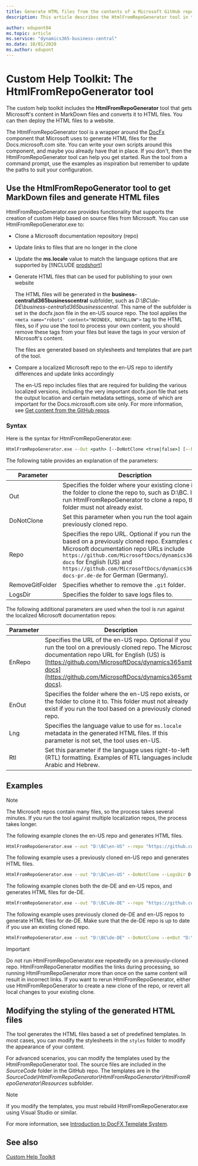 ```yaml
---
title: Generate HTML files from the contents of a Microsoft GitHub repository
description: This article describes the HtmlFromRepoGenerator tool in the custom help toolkit for Business Central. 

author: edupont04
ms.topic: article
ms.service: "dynamics365-business-central"
ms.date: 10/01/2020
ms.author: edupont
---
```


# Custom Help Toolkit: The HtmlFromRepoGenerator tool

The custom help toolkit includes the **HtmlFromRepoGenerator** tool that gets Microsoft's content in MarkDown files and converts it to HTML files. You can then deploy the HTML files to a website.  

The HtmlFromRepoGenerator tool is a wrapper around the [DocFx](https://dotnet.github.io/docfx/) component that Microsoft uses to generate HTML files for the Docs.microsoft.com site. You can write your own scripts around this component, and maybe you already have that in place. If you don't, then the HtmlFromRepoGenerator tool can help you get started. Run the tool from a command prompt, use the examples as inspiration but remember to update the paths to suit your configuration.  

## <a name="htmltool"></a>Use the HtmlFromRepoGenerator tool to get MarkDown files and generate HTML files

HtmlFromRepoGenerator.exe provides functionality that supports the creation of custom Help based on source files from Microsoft. You can use HtmlFromRepoGenerator.exe to:

- Clone a Microsoft documentation repository (repo)
- Update links to files that are no longer in the clone
- Update the **ms.locale** value to match the language options that are supported by [!INCLUDE [prodshort](../developer/includes/prodshort.md)]
- Generate HTML files that can be used for publishing to your own website

    The HTML files will be generated in the **business-central\d365businesscentral** subfolder, such as *D:\BC\de-DE\business-central\d365businesscentral*. This name of the subfolder is set in the docfx.json file in the en-US source repo. The tool applies the `<meta name="robots" content="NOINDEX, NOFOLLOW">` tag to the HTML files, so if you use the tool to process your own content, you should remove these tags from your files but leave the tags in your version of Microsoft's content.

    The files are generated based on stylesheets and templates that are part of the tool.<!-- For more information, see [Modifying the styling of the generated HTML files](#modifying-the-styling-of-the-generated-html-files).-->

- Compare a localized Microsoft repo to the en-US repo to identify differences and update links accordingly

    The en-US repo includes files that are required for building the various localized versions, including the very important docfx.json file that sets the output location and certain metadata settings, some of which are important for the Docs.microsoft.com site only. For more information, see [Get content from the GitHub repos](contributor-guide.md#get-content-from-the-github-repos).  

### Syntax

Here is the syntax for HtmlFromRepoGenerator.exe:  

```cmd
HtmlFromRepoGenerator.exe --Out <path> [--DoNotClone <true|false>] [--Repo <URL>] [--RemoveGitFolder <true|false>] [--LogsDir <.\logs>] [--EnRepo <URL>] [--EnOut <path>] [--Lng <language code>] [--Rtl] [--?[--]]
```

The following table provides an explanation of the parameters:

|Parameter   |Description  |
|------------|-------------|
|Out |Specifies the folder where your existing clone is, or the folder to clone the repo to, such as D:\BC\. If you run HtmlFromRepoGenerator to clone a repo, this folder must not already exist.|
|DoNotClone |Set this parameter when you run the tool against a previously cloned repo. |
|Repo |Specifies the repo URL. Optional if you run the tool based on a previously cloned repo. Examples of Microsoft documentation repo URLs include `https://github.com/MicrosoftDocs/dynamics365smb-docs` for English (US) and `https://github.com/MicrosoftDocs/dynamics365smb-docs-pr.de-de` for German (Germany).|
|RemoveGitFolder|Specifies whether to remove the `.git` folder.|
|LogsDir|Specifies the folder to save logs files to.|

The following additional parameters are used when the tool is run against the localized Microsoft documentation repos:

|Parameter   |Description  |
|------------|-------------|
|EnRepo|Specifies the URL of the en-US repo. Optional if you run the tool on a previously cloned repo. The Microsoft documentation repo URL for English (US) is [https://github.com/MicrosoftDocs/dynamics365smb-docs](https://github.com/MicrosoftDocs/dynamics365smb-docs).|
|EnOut|Specifies the folder where the en-US repo exists, or the folder to clone it to. This folder must not already exist if you run the tool based on a previously cloned repo.|
|Lng|Specifies the language value to use for `ms.locale` metadata in the generated HTML files. If this parameter is not set, the tool uses en-US.|
|Rtl|Set this parameter if the language uses right-to-left (RTL) formatting. Examples of RTL languages include Arabic and Hebrew.|

## Examples

> [!NOTE]
> The Microsoft repos contain many files, so the process takes several minutes. If you run the tool against multiple localization repos, the process takes longer.

The following example clones the en-US repo and generates HTML files.

```cmd
HtmlFromRepoGenerator.exe --out "D:\BC\en-US" --repo "https://github.com/MicrosoftDocs/dynamics365smb-docs" --LogsDir D:\BC\logs\en-US
```

The following example uses a previously cloned en-US repo and generates HTML files.

```cmd
HtmlFromRepoGenerator.exe --out "D:\BC\en-US" --DoNotClone --LogsDir D:\BC\logs\en-US
```

The following example clones both the de-DE and en-US repos, and generates HTML files for de-DE.

```cmd
HtmlFromRepoGenerator.exe --out "D:\BC\de-DE" --repo "https://github.com/MicrosoftDocs/dynamics365smb-docs-pr.de-de" --EnRepo "https://github.com/MicrosoftDocs/dynamics365smb-docs" --EnOut "D:\BC\en-US" --lng "de-DE" --LogsDir D:\BC\logs\de-DE
```

The following example uses previously cloned de-DE and en-US repos to generate HTML files for de-DE. Make sure that the de-DE repo is up to date if you use an existing cloned repo.

```cmd
HtmlFromRepoGenerator.exe --out "D:\BC\de-DE" --DoNotClone --enOut "D:\BC\en-US" --lng "de-DE" --LogsDir D:\BC\logs\de-DE
```

> [!IMPORTANT]
> Do not run HtmlFromRepoGenerator.exe repeatedly on a previously-cloned repo. HtmlFromRepoGenerator modifies the links during processing, so running HtmlFromRepoGenerator more than once on the same content will result in incorrect links. If you want to rerun HtmlFromRepoGenerator, either use HtmlFromRepoGenerator to create a new clone of the repo, or revert all local changes to your existing clone.

## Modifying the styling of the generated HTML files

The tool generates the HTML files based a set of predefined templates. In most cases, you can modify the stylesheets in the ```styles``` folder to modify the appearance of your content.

For advanced scenarios, you can modify the templates used by the HtmlFromRepoGenerator tool. The source files are included in the *SourceCode* folder in the GitHub repo. The templates are in the *SourceCode\HtmlFromRepoGenerator\HtmlFromRepoGenerator\HtmlFromRepoGenerator\Resources* subfolder.  

> [!NOTE]
> If you modify the templates, you must rebuild HtmlFromRepoGenerator.exe using Visual Studio or similar.

For more information, see [Introduction to DocFX Template System](https://dotnet.github.io/docfx/tutorial/intro_template.html).

## See also

[Custom Help Toolkit](custom-help-toolkit.md)  
